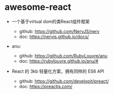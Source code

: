# awesome-react

- 一个基于virtual dom的类React组件框架
  - github: https://github.com/NervJS/nerv
  - doc: https://nervjs.github.io/docs/


- anu:
  - github: https://github.com/RubyLouvre/anu
  - doc: https://rubylouvre.github.io/anu/#
  
- React 的 3kb 轻量化方案，拥有同样的 ES6 API
  - github: https://github.com/developit/preact/
  - doc: https://preactjs.com/
